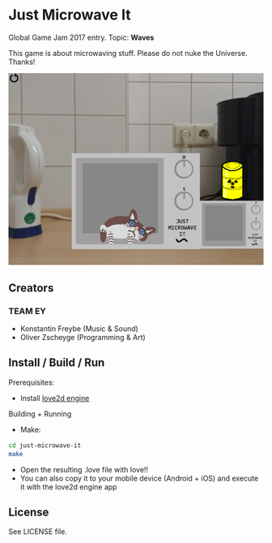 # Just Microwave It

Global Game Jam 2017 entry. Topic: __Waves__

This game is about microwaving stuff. Please do not nuke the Universe. Thanks!

![Just Microwave It](screenshots/jmi_promo_screen.png)

## Creators

### TEAM EY

* Konstantin Freybe (Music & Sound)
* Oliver Zscheyge (Programming & Art)

## Install / Build / Run

Prerequisites:

* Install [love2d engine](https://love2d.org/)

Building + Running

* Make:

```bash
cd just-microwave-it
make
```

* Open the resulting .love file with love!!
* You can also copy it to your mobile device (Android + iOS) and execute it with the love2d engine app

## License

See LICENSE file.
